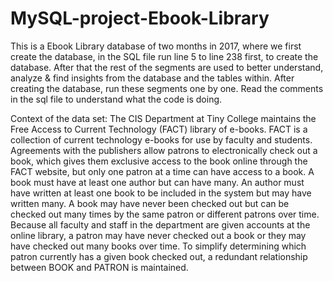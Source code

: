 # MySQL-project-Ebook-Library

This is a Ebook Library database of two months in 2017, where we first create the database, in the SQL file run line 5 to line 238 first, to create the database. After that the rest of the segments are used to better
understand, analyze & find insights from the database and the tables within. After creating the database, run these segments one by one. Read the comments in the sql file to understand what the code is doing.

Context of the data set: The CIS Department at Tiny College maintains the Free Access to Current Technology (FACT) library of e-books. FACT is a collection of current technology e-books for use by 
faculty and students. Agreements with the publishers allow patrons to electronically check out a book, which gives them exclusive access to the book online through the FACT website, but only one 
patron at a time can have access to a book. A book must have at least one author but can have many. An author must have written at least one book to be included in the system but may have written many. 
A book may have never been checked out but can be checked out many times by the same patron or different patrons over time. Because all faculty and staff in the department are given accounts at the 
online library, a patron may have never checked out a book or they may have checked out many books over time. To simplify determining which patron currently has a given book checked out, a redundant 
relationship between BOOK and PATRON is maintained.
